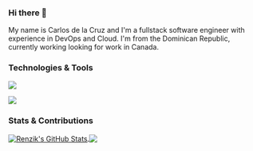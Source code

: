 ### Hi there 👋


My name is Carlos de la Cruz and I'm a fullstack software engineer with experience in DevOps and Cloud. I'm from the Dominican Republic, currently working looking for work in Canada.

### Technologies & Tools
<a href="https://www.linkedin.com/in/carlos-dev/" rel="nofollow"><img src="https://camo.githubusercontent.com/06b975b47caa7d581c8232ec54a845b18d836d18de7decd08215ed3cf524368b/68747470733a2f2f696d672e736869656c64732e696f2f62616467652f2d4c696e6b6564696e2d3030384238423f7374796c653d666c6174266c6f676f3d6170707665796f723d266c6f676f436f6c6f723d7768697465" data-canonical-src="https://img.shields.io/badge/-Linkedin-008B8B?style=flat&amp;logo=appveyor=&amp;logoColor=white" style="max-width:100%;"></a>

<a href="https://mail.google.com/mail/u/0/?fs=1&tf=cm&source=mailto&to=carlos.cruz1500@gmail.com" rel="nofollow"><img src="https://camo.githubusercontent.com/06b975b47caa7d581c8232ec54a845b18d836d18de7decd08215ed3cf524368b/68747470733a2f2f696d672e736869656c64732e696f2f62616467652f2d4c696e6b6564696e2d3030384238423f7374796c653d666c6174266c6f676f3d6170707665796f723d266c6f676f436f6c6f723d7768697465" data-canonical-src="https://img.shields.io/badge/-Email-008B8B?style=flat&amp;logo=appveyor=&amp;logoColor=white" style="max-width:100%;"></a>



### Stats & Contributions
<a href="https://github.com/Renzik/Renzik">
  <img align="center" src="https://github-readme-stats.vercel.app/api/?username=Renzik&hide=css,html&show_icons=true&line_height=27&count_private=true&title_color=41b783&text_color=c9cacc&icon_color=2bbc8a&bg_color=1d1f21" alt="Renzik's GitHub Stats" />
</a>


<a href="https://github.com/Renzik/Renzik">
  <img align="center" src="https://github-readme-stats.vercel.app/api/top-langs/?username=Renzik&hide=css,html&title_color=41b783&text_color=c9cacc&icon_color=41b783&bg_color=1d1f21&langs_count=3" />
</a>


